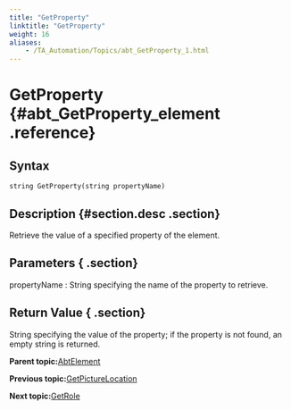```yaml
--- 
title: "GetProperty"
linktitle: "GetProperty"
weight: 16
aliases: 
    - /TA_Automation/Topics/abt_GetProperty_1.html
---
```

# GetProperty {#abt_GetProperty_element .reference}

## Syntax

`string GetProperty(string propertyName)`

## Description {#section.desc .section}

Retrieve the value of a specified property of the element.

## Parameters { .section}

propertyName
:   String specifying the name of the property to retrieve.

## Return Value { .section}

String specifying the value of the property; if the property is not found, an empty string is returned.

**Parent topic:**[AbtElement](../../TA_Automation/Topics/abt_AbtElement.html)

**Previous topic:**[GetPictureLocation](../../TA_Automation/Topics/abt_AbtGetPictureLocation_AbtElement.html)

**Next topic:**[GetRole](../../TA_Automation/Topics/abt_GetRole_1.html)

